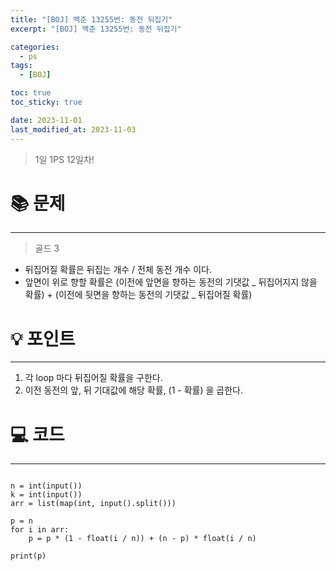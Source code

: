 ```yaml
---
title: "[BOJ] 백준 13255번: 동전 뒤집기"
excerpt: "[BOJ] 백준 13255번: 동전 뒤집기"

categories:
  - ps
tags:
  - [BOJ]

toc: true
toc_sticky: true

date: 2023-11-01
last_modified_at: 2023-11-03
---
```


> 1일 1PS 12일차!

# 📚 문제

---

> 골드 3

- 뒤집어질 확률은 뒤집는 개수 / 전체 동전 개수 이다.
- 앞면이 위로 향할 확률은 (이전에 앞면을 향하는 동전의 기댓값 _ 뒤집어지지 않을 확률) + (이전에 뒷면을 향하는 동전의 기댓값 _ 뒤집어질 확률)

# 💡 포인트

---

1. 각 loop 마다 뒤집어질 확률을 구한다.
2. 이전 동전의 앞, 뒤 기대값에 해당 확률, (1 - 확률) 을 곱한다.

# 💻 코드

---

```

n = int(input())
k = int(input())
arr = list(map(int, input().split()))

p = n
for i in arr:
    p = p * (1 - float(i / n)) + (n - p) * float(i / n)

print(p)

```
